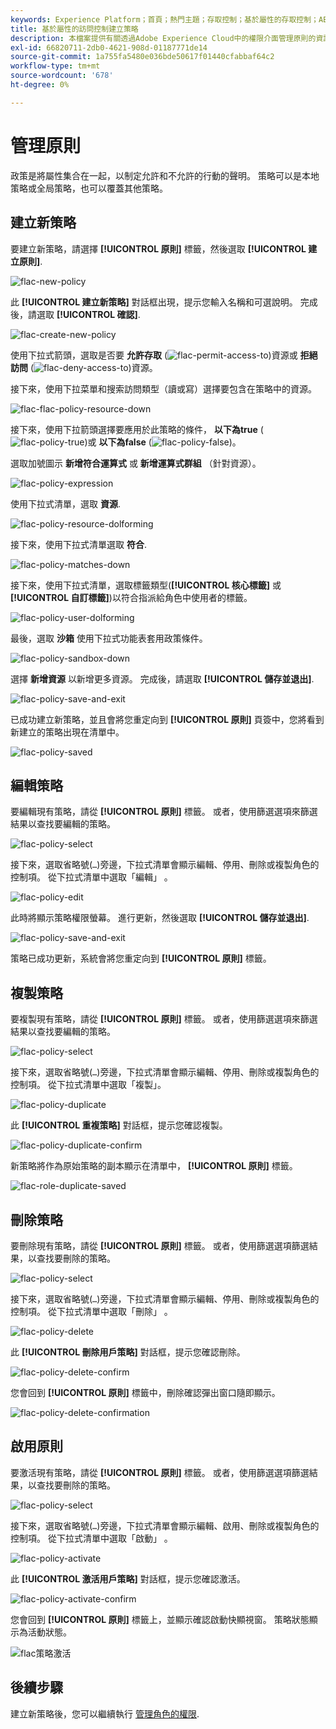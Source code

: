 ```yaml
---
keywords: Experience Platform；首頁；熱門主題；存取控制；基於屬性的存取控制；ABAC
title: 基於屬性的訪問控制建立策略
description: 本檔案提供有關透過Adobe Experience Cloud中的權限介面管理原則的資訊
exl-id: 66820711-2db0-4621-908d-01187771de14
source-git-commit: 1a755fa5480e036bde50617f01440cfabbaf64c2
workflow-type: tm+mt
source-wordcount: '678'
ht-degree: 0%

---
```


# 管理原則

政策是將屬性集合在一起，以制定允許和不允許的行動的聲明。 策略可以是本地策略或全局策略，也可以覆蓋其他策略。

## 建立新策略

要建立新策略，請選擇 **[!UICONTROL 原則]** 標籤，然後選取 **[!UICONTROL 建立原則]**.

![flac-new-policy](../../images/flac-ui/flac-new-policy.png)

此 **[!UICONTROL 建立新策略]** 對話框出現，提示您輸入名稱和可選說明。 完成後，請選取 **[!UICONTROL 確認]**.

![flac-create-new-policy](../../images/flac-ui/flac-create-new-policy.png)

使用下拉式箭頭，選取是否要 **允許存取** (![flac-permit-access-to](../../images/flac-ui/flac-permit-access-to.png))資源或 **拒絕訪問** (![flac-deny-access-to](../../images/flac-ui/flac-deny-access-to.png))資源。

接下來，使用下拉菜單和搜索訪問類型（讀或寫）選擇要包含在策略中的資源。

![flac-flac-policy-resource-down](../../images/flac-ui/flac-policy-resource-dropdown.png)

接下來，使用下拉箭頭選擇要應用於此策略的條件， **以下為true** (![flac-policy-true](../../images/flac-ui/flac-policy-true.png))或 **以下為false** (![flac-policy-false](../../images/flac-ui/flac-policy-false.png))。

選取加號圖示 **新增符合運算式** 或 **新增運算式群組** （針對資源）。

![flac-policy-expression](../../images/flac-ui/flac-policy-expression.png)

使用下拉式清單，選取 **資源**.

![flac-policy-resource-dolforming](../../images/flac-ui/flac-policy-resource-dropdown-1.png)

接下來，使用下拉式清單選取 **符合**.

![flac-policy-matches-down](../../images/flac-ui/flac-policy-matches-dropdown.png)

接下來，使用下拉式清單，選取標籤類型(**[!UICONTROL 核心標籤]** 或 **[!UICONTROL 自訂標籤]**)以符合指派給角色中使用者的標籤。

![flac-policy-user-dolforming](../../images/flac-ui/flac-policy-user-dropdown.png)

最後，選取 **沙箱** 使用下拉式功能表套用政策條件。

![flac-policy-sandbox-down](../../images/flac-ui/flac-policy-sandboxes-dropdown.png)

選擇 **新增資源** 以新增更多資源。 完成後，請選取 **[!UICONTROL 儲存並退出]**.

![flac-policy-save-and-exit](../../images/flac-ui/flac-policy-save-and-exit.png)

已成功建立新策略，並且會將您重定向到 **[!UICONTROL 原則]** 頁簽中，您將看到新建立的策略出現在清單中。

![flac-policy-saved](../../images/flac-ui/flac-policy-saved.png)

## 編輯策略

要編輯現有策略，請從 **[!UICONTROL 原則]** 標籤。 或者，使用篩選選項來篩選結果以查找要編輯的策略。

![flac-policy-select](../../images/flac-ui/flac-policy-select.png)

接下來，選取省略號(`…`)旁邊，下拉式清單會顯示編輯、停用、刪除或複製角色的控制項。 從下拉式清單中選取「編輯」 。

![flac-policy-edit](../../images/flac-ui/flac-policy-edit.png)

此時將顯示策略權限螢幕。 進行更新，然後選取 **[!UICONTROL 儲存並退出]**.

![flac-policy-save-and-exit](../../images/flac-ui/flac-policy-save-and-exit.png)

策略已成功更新，系統會將您重定向到 **[!UICONTROL 原則]** 標籤。

## 複製策略

要複製現有策略，請從 **[!UICONTROL 原則]** 標籤。 或者，使用篩選選項來篩選結果以查找要編輯的策略。

![flac-policy-select](../../images/flac-ui/flac-policy-select.png)

接下來，選取省略號(`…`)旁邊，下拉式清單會顯示編輯、停用、刪除或複製角色的控制項。 從下拉式清單中選取「複製」。

![flac-policy-duplicate](../../images/flac-ui/flac-policy-duplicate.png)

此 **[!UICONTROL 重複策略]** 對話框，提示您確認複製。

![flac-policy-duplicate-confirm](../../images/flac-ui/flac-duplicate-confirm.png)

新策略將作為原始策略的副本顯示在清單中， **[!UICONTROL 原則]** 標籤。

![flac-role-duplicate-saved](../../images/flac-ui/flac-role-duplicate-saved.png)

## 刪除策略

要刪除現有策略，請從 **[!UICONTROL 原則]** 標籤。 或者，使用篩選選項篩選結果，以查找要刪除的策略。

![flac-policy-select](../../images/flac-ui/flac-policy-select.png)

接下來，選取省略號(`…`)旁邊，下拉式清單會顯示編輯、停用、刪除或複製角色的控制項。 從下拉式清單中選取「刪除」 。

![flac-policy-delete](../../images/flac-ui/flac-policy-delete.png)

此 **[!UICONTROL 刪除用戶策略]** 對話框，提示您確認刪除。

![flac-policy-delete-confirm](../../images/flac-ui/flac-policy-delete-confirm.png)

您會回到 **[!UICONTROL 原則]** 標籤中，刪除確認彈出窗口隨即顯示。

![flac-policy-delete-confirmation](../../images/flac-ui/flac-policy-delete-confirmation.png)

## 啟用原則

要激活現有策略，請從 **[!UICONTROL 原則]** 標籤。 或者，使用篩選選項篩選結果，以查找要刪除的策略。

![flac-policy-select](../../images/flac-ui/flac-policy-select.png)

接下來，選取省略號(`…`)旁邊，下拉式清單會顯示編輯、啟用、刪除或複製角色的控制項。 從下拉式清單中選取「啟動」 。

![flac-policy-activate](../../images/flac-ui/flac-policy-delete.png)

此 **[!UICONTROL 激活用戶策略]** 對話框，提示您確認激活。

![flac-policy-activate-confirm](../../images/flac-ui/flac-policy-activate-confirm.png)

您會回到 **[!UICONTROL 原則]** 標籤上，並顯示確認啟動快顯視窗。 策略狀態顯示為活動狀態。

![flac策略激活](../../images/flac-ui/flac-policy-activated.png)

## 後續步驟

建立新策略後，您可以繼續執行 [管理角色的權限](permissions.md).
